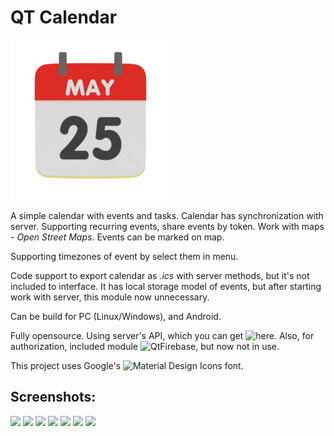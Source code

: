 # QT Calendar
![](assets/HIDPI.png)

A simple calendar with events and tasks.
Calendar has synchronization with server. Supporting recurring events, share events by token.
Work with maps - *Open Street Maps*. Events can be marked on map.

Supporting timezones of event by select them in menu.

Code support to export calendar as *.ics* with server methods, but it's not included to interface.
It has local storage model of events, but after starting work with server, this module now unnecessary.

Can be build for PC (Linux/Windows), and Android.

Fully opensource. Using server's API, which you can get ![here](https://github.com/abelidze/planner-server).
Also, for authorization, included module ![QtFirebase](https://github.com/Larpon/QtFirebase), but now not in use.

This project uses Google's ![Material Design Icons](https://material.io/tools/icons/) font.


## Screenshots:
![](screenshots/mainview.png)
![](screenshots/eventview.png)
![](screenshots/sharing.png)
![](screenshots/taskeditor.png)
![](screenshots/eventgen.png)
![](screenshots/rruleeditor.png)
![](screenshots/mapview.png)
